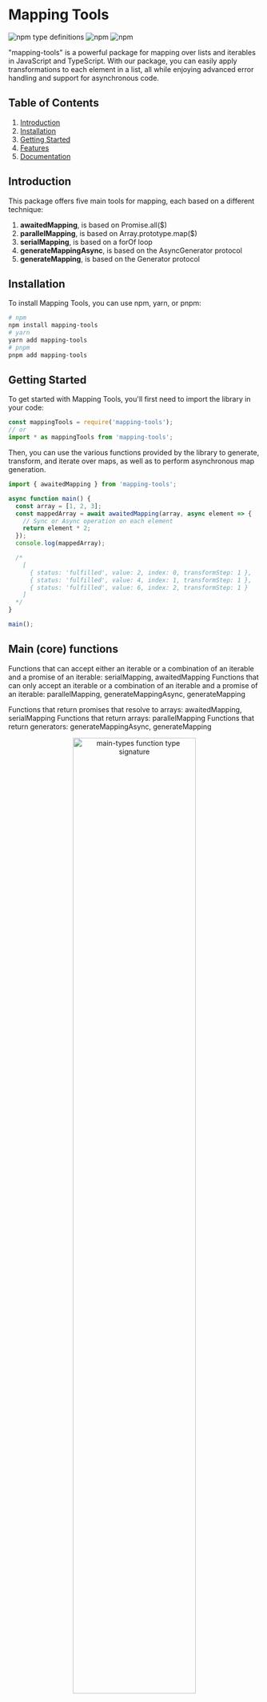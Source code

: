 # Mapping Tools

![npm type definitions](https://img.shields.io/npm/types/mapping-tools?label=Powered%20by) ![npm](https://img.shields.io/npm/dt/mapping-tools) ![npm](https://img.shields.io/npm/v/mapping-tools)

"mapping-tools" is a powerful package for mapping over lists and iterables in JavaScript and TypeScript. With our package, you can easily apply transformations to each element in a list, all while enjoying advanced error handling and support for asynchronous code.

## Table of Contents

1. [Introduction](#introduction)
2. [Installation](#installation)
3. [Getting Started](#getting-started)
4. [Features](#features)
5. [Documentation](#documentation)

## Introduction

This package offers five main tools for mapping, each based on a different technique:

1. **awaitedMapping**, is based on Promise.all($)
2. **parallelMapping**, is based on Array.prototype.map($)
3. **serialMapping**, is based on a forOf loop
4. **generateMappingAsync**, is based on the AsyncGenerator protocol
5. **generateMapping**, is based on the Generator protocol

## Installation

To install Mapping Tools, you can use npm, yarn, or pnpm:

```bash
# npm
npm install mapping-tools
# yarn
yarn add mapping-tools
# pnpm
pnpm add mapping-tools
```

## Getting Started

To get started with Mapping Tools, you'll first need to import the
library in your code:

```typescript
const mappingTools = require('mapping-tools');
// or
import * as mappingTools from 'mapping-tools';
```

Then, you can use the various functions provided by the library to
generate, transform, and iterate over maps, as well as to perform
asynchronous map generation.

```typescript
import { awaitedMapping } from 'mapping-tools';

async function main() {
  const array = [1, 2, 3];
  const mappedArray = await awaitedMapping(array, async element => {
    // Sync or Async operation on each element
    return element * 2;
  });
  console.log(mappedArray);

  /*
    [
      { status: 'fulfilled', value: 2, index: 0, transformStep: 1 },
      { status: 'fulfilled', value: 4, index: 1, transformStep: 1 },
      { status: 'fulfilled', value: 6, index: 2, transformStep: 1 }
    ]
  */
}

main();
```

## Main (core) functions

Functions that can accept either an iterable or a combination of an iterable and a promise of an iterable: serialMapping, awaitedMapping
Functions that can only accept an iterable or a combination of an iterable and a promise of an iterable: parallelMapping, generateMappingAsync, generateMapping

Functions that return promises that resolve to arrays: awaitedMapping, serialMapping
Functions that return arrays: parallelMapping
Functions that return generators: generateMappingAsync, generateMapping

 <p align="center">
      <a href="images/v0.0.0/main-types.png">
        <img src="images/v0.0.0/main-types.png" width="70%" title="Click to enlarge the image!" alt="main-types function type signature">
      </a>
    </p>

The project currently have 5 main flavours for its core functions

the last 4 arguments are called delegates they are explained later (below) they all can be null or undefined and would be repleced by a default value:

```typescript
const transform: TransformFn<T, R> =
  transformFn == null ? async value => value as any as R : transformFn;

const lookup: LookupFn<T, R> = lookupFn == null ? v => void v : lookupFn;

const validate: ValidateFn<T, R> =
  validateFn == null ? async v => void v : validateFn;

const errLookup: ErrLookupFn = errLookupFn == null ? v => void v : errLookupFn;
```

They can be grouped in diferrent manner and have complex signature taht are easy to understand when we break them down in ther main coponents.

```typescript
/** Type alias either Promise or not */
// Base<B> type is described below...
type AwaitAndBase<B> = Base<B> | PromiseLike<Base<B>>;

type Collection<B> = Iterable<Base<B>>;
```

### Arguments

- `collection: Iterable<Base<T>> | Iterable<PromiseLike<Base<T>>> | PromiseLike<Iterable<Base<T>>>`: The collection of items to be iterated or mapped over. The collection can be either an iterable or a combination of an iterable and a promise of an iterable.
  The `Base<T>` type represents a resolved or rejected promise, or a value. It can be one of the following:

  - `TBase`: The resolved value of a promise.
  - `Settled<TBase>`: An object representing a resolved or rejected promise, with a `status` field indicating the status of the promise and a `value` or `reason` field containing the resolved value or rejection reason, respectively.
  - `PromiseSettledResult<TBase>`: An object representing a resolved or rejected promise, with a `status` field indicating the status of the promise and a `value` or `reason` field containing the resolved value or rejection reason, respectively.
  - `SettledRight<TBase>`: An object representing a resolved promise, with a `status` field equal to `'fulfilled'` and a `value` field containing the resolved value.
  - `PromiseFulfilledResult<TBase>`: An object representing a resolved promise, with a `status` field equal to `'fulfilled'` and a `value` field containing the resolved value.
  - `SettledLeft`: An object representing a rejected promise, with a `status` field equal to `'rejected'` and a `reason` field containing the rejection reason.
  - `PromiseRejectedResult`: An object representing a rejected promise, with a `status` field equal to `'rejected'` and a `reason` field containing the rejection reason.

- `TransformFn<T, R> = async value => value as any as R`: A callback function that is applied to each item in the collection. It takes an item of type `T` as input and returns a value of type `R`.
- `LookupFn<T, R> = v => void v`: A callback function that is applied to each item in the collection. It takes an item of type `T` as input and returns a value of type `R`.
- `ValidateFn<T, R> = async v => void v`: A callback function that is applied to each item in the collection. It takes an item of type `T` as input and returns a value of type `R`.
- `ErrLookupFn = v => void v`: A callback function that is applied to each item in the collection. It takes an item of type `T` as input and returns a value of type `R`.

## Return Types

### `awaitedMapping(collection, TransformFn, LookupFn, ValidateFn, ErrLookupFn): Promise<Array<Settled<R>>>`

Applies the provided callback functions to each item in the collection, and returns a promise that resolves to an array of the transformed and validated items, represented as `Settled<R>` objects.

### `parallelMapping(collection, TransformFn, LookupFn, ValidateFn, ErrLookupFn): Array<Promise<Settled<R>>>`

Applies the provided callback functions to each item in the collection in parallel, and returns an array of promises that resolve to the transformed and validated items, represented as `Settled<R>` objects.

### `serialMapping(collection, TransformFn, LookupFn, ValidateFn, ErrLookupFn): Promise<Array<Settled<R>>>`

Applies the provided callback functions to each item in the collection in series, and returns a promise that resolves to an array of the transformed and validated items, represented as `Settled<R>` objects.

### `generateMappingAsync(collection, TransformFn, LookupFn, ValidateFn, ErrLookupFn): AsyncGenerator<Settled<R>, void, unknown>`

Applies the provided callback functions to each item in the collection, and returns an async generator that yields the transformed and validated items, represented as `Settled<R>` objects.

### `generateMapping(collection, TransformFn, LookupFn, ValidateFn, ErrLookupFn): Generator<Promise<Settled<R>>, void, unknown>`

Applies the provided callback functions to each item in the collection, and returns a generator that yields promises that resolve to the transformed and validated items, represented as `Settled<R>` objects.

- **awaitedMapping**

  - Based on `Promise.all($)`
  - Takes as its main input: `Iterable<Base<T> | PromiseLike<Base<T>>>` or `PromiseLike<Iterable<Base<T>> | Iterable<PromiseLike<Base<T>>>>`
  - Returns: `Promise<Array<Settled<R>>>`

    <p align="center">
      <a href="images/v0.0.0/AwaitedMappingFn.png">
        <img src="images/v0.0.0/AwaitedMappingFn.png" width="70%" title="Click to enlarge the image!" alt="AwaitedMappingFn function type signature">
      </a>
    </p>

- **paralellMapping**

  - Based on an `Array.prototype.map($)`
  - Takes as its main input: `Iterable<Base<T> | PromiseLike<Base<T>>>` only
  - Returns: `Array<Promise<Settled<R>>>`

      <p align="center">
        <a href="images/v0.0.0/ParalellMappingFn.png">
          <img src="images/v0.0.0/ParalellMappingFn.png" width="70%" title="Click to enlarge the image!" alt="ParalellMappingFn function type signature">
        </a>
      </p>

- **serialMapping**

  - Based on `forOf` _loop_
  - Takes as its main input: `Iterable<Base<T>> | Iterable<PromiseLike<Base<T>>>` or `PromiseLike<Iterable<Base<T>>>`
  - Returns: `Promise<Array<Settled<R>>>`

      <p align="center">
        <a href="images/v0.0.0/SerialMappingFn.png">
          <img src="images/v0.0.0/SerialMappingFn.png" width="70%" title="Click to enlarge the image!" alt="SerialMappingFn function type signature">
        </a>
      </p>

- **generateMappingAsync**

  - Based on the `AsyncGenerator` _Protocol_
  - Takes as its main input: `Iterable<Base<T> | PromiseLike<Base<T>>>` only
  - Returns: `AsyncGenerator<Settled<R>, void, unknown>`

      <p align="center">
        <a href="images/v0.0.0/GenerateMappingFn.png">
          <img src="images/v0.0.0/GenerateMappingFn.png" width="70%" title="Click to enlarge the image!" alt="GenerateMappingFn function type signature">
        </a>
      </p>

- **generateMapping**

  - Based on the `Generator` _Protocol_
  - Takes as its main input: `Iterable<Base<T> | PromiseLike<Base<T>>>` only
  - Returns: `Generator<Promise<Settled<R>>, void, unknown>`

          <p align="center">
            <a href="images/v0.0.0/GenerateMappingAsyncFn.png">
              <img src="images/v0.0.0/GenerateMappingAsyncFn.png" width="70%" title="Click to enlarge the image!" alt="GenerateMappingAsyncFn function type signature">
            </a>
          </p>

    <hr>
    <!-- ---------------------------------------------------------------------- -->
    <br>

- **serialMapping**

  - Based on `forOf` _loop_
  - Takes as its main input: `Iterable<Base<T>> | Iterable<PromiseLike<Base<T>>>` or `PromiseLike<Iterable<Base<T>>>`
  - Returns: `Promise<Array<Settled<R>>>`

  ```typescript
  export async function serialMapping<T, R>(
    collection:
      | Iterable<AwaitAndBase<T>>
      | PromiseLike<Iterable<AwaitAndBase<T>>>,
    transformFn: TransformFn<T, R> = async value => value as any as R,
    lookupFn: LookupFn<T, R> = v => void v,
    validateFn: ValidateFn<T, R> = async v => void v,
    errLookupFn: ErrLookupFn = v => void v
  ): Promise<Array<Settled<R>>>;
  ```

- **awaitedMapping**

  - Based on `Promise.all($)`
  - Takes as its main input: `Iterable<Base<T> | PromiseLike<Base<T>>>` or `PromiseLike<Iterable<Base<T>> | Iterable<PromiseLike<Base<T>>>>`
  - Returns: `Promise<Array<Settled<R>>>`

- ```typescript
  export async function awaitedMapping<T, R>(
    collection:
      | Iterable<AwaitAndBase<T>>
      | PromiseLike<Iterable<Base<T>> | Iterable<PromiseLike<Base<T>>>>,
    transform: TransformFn<T, R> = async value => value as any as R,
    lookup: LookupFn<T, R> = v => void v,
    validate: ValidateFn<T, R> = async v => void v,
    errLookup: ErrLookupFn = v => void v
  ): Promise<Settled<R>[]>;
  ```

- **paralellMapping**

  - Based on an `Array.prototype.map($)`
  - Takes as its main input: `Iterable<Base<T> | PromiseLike<Base<T>>>` only
  - Returns: `Array<Promise<Settled<R>>>`

  ```typescript
  export function paralellMapping<T, R>(
    collection: Iterable<AwaitAndBase<T>>,
    transform: TransformFn<T, R> = async value => value as any as R,
    lookup: LookupFn<T, R> = v => void v,
    validate: ValidateFn<T, R> = async v => void v,
    errLookup: ErrLookupFn = v => void v
  ): Array<Promise<Settled<R>>>;
  ```

- **generateMappingAsync**

  - Based on the `AsyncGenerator` _Protocol_
  - Takes as its main input: `Iterable<Base<T> | PromiseLike<Base<T>>>` only
  - Returns: `AsyncGenerator<Settled<R>, void, unknown>`

  ```typescript
  export async function* generateMappingAsync<R, T>(
    collection: Iterable<AwaitAndBase<T>>,
    transform: TransformFn<T, R> = async value => value as any as R,
    lookup: LookupFn<T, R> = v => void v,
    validate: ValidateFn<T, R> = async v => void v,
    errLookup: ErrLookupFn = v => void v
  ): AsyncGenerator<Settled<R>, void, unknown>;
  ```

- **generateMapping**

  - Based on the `Generator` _Protocol_
  - Takes as its main input: `Iterable<Base<T> | PromiseLike<Base<T>>>` only
  - Returns: `Generator<Promise<Settled<R>>, void, unknown>`

  ```typescript
  export function* generateMapping<T, R>(
    collection: Iterable<AwaitAndBase<T>>,
    transform: TransformFn<T, R> = async value => value as any as R,
    lookup: LookupFn<T, R> = v => void v,
    validate: ValidateFn<T, R> = async v => void v,
    errLookup: ErrLookupFn = v => void v
  ): Generator<Promise<Settled<R>>, void, unknown>;
  ```

## Delegates functions

**You can provide 4 main types of _delegates functions_ as arguments to
the main functions of the package.**

In this context delegating just means the act of giving another
_function_ the responsibility of carrying out the performance agreed
upon in by the folowing _interface_ contracts.

- `TransformFn<T,U>`

  The `TransformFn<T,U>` delegate is where the actual mapping takes
  place it is similar to the call back you would provide to an
  `Array.prototype.map($)` it expect that you will morph from input
  type `T` to returned type `U`, Proper type anotation would be
  required if you would return unchanged value as `U` and `T` must
  be different to be infered.

  The `TransformFn<T,U>` delegate function is responsible for carrying out the actual mapping process. It works similarly to the callback function provided to an `Array.prototype.map($)`, and expects that you will transform from input type `T` to returned type `U`. Proper type annotations are required if you return an unchanged value, as `U` and `T` must be different in order to be inferred. The `TransformFn<T,U>` delegate function has the following interface:

The `TransformFn<T,U>` delegate function is responsible for carrying
out the actual mapping process.

It works similarly to the callback function provided to an
`Array.prototype.map($)`, and expects that you will transform from
input type `T` to returned type `U`.

Proper type annotations are required if you return an unchanged
value, as `U` and `T` must be different in order to be inferred.

```typescript
export interface TransformFn<T, U = unknown> {
  (
    value: T,
    index: number,
    array: readonly (T | PromiseSettledResult<T>)[]
  ): Promise<U>;
}
```

- `LookupFn<S,U>`

  The `LookupFn<S,U>` delegate is where you can aknowledge the
  morphed value`U` in an asycronous manner as the return value of
  this delegate **must be** `void` and canot have side effects which
  overflows in the function where this delegate is executed, like
  throwing an exception or such, you can however have external side
  effect like a `console.log($)` or anything that will arise
  independendly from the internal flow of the function where thish
  delgate is executed. In this context `OnlySideEffect` is an alias
  for `void`.

  The `LookupFn<S,U>` delegate function is used to acknowledge the transformed value `U` in an asynchronous manner. The return value of this delegate must be `void` and must not have any internal side effects within the function where it is executed. However, external side effects, such as a `console.log($)`, are allowed. In this context, `OnlySideEffect` is an alias for `void`.

  ```typescript
  export interface LookupFn<S, U = unknown> {
    (
      value: U,
      index: number,
      array: readonly (S | Settled<S> | PromiseSettledResult<S>)[]
    ): OnlySideEffect;
  }
  ```

- `ValidateFn<S,U>`

  The `ValidateFn<S,U>` delegate is similar to the `LookupFn<S,U>`
  delegate both are optional and should be used only if you have a
  specific usecase. The main difference is that the execution of this
  delagate is awaited in the function where it will be executed the
  return value of the delegate must be a `Promise<void>` and the only
  mechanism to comunicate with the function would be to throw a value
  or an exception that will be catched in the function and returned
  as a SettledLeft (described below). In this context
  `Promise<OnlySideEffect>` is an alias for `Promise<void>`.

The `ValidateFn<S,U>` delegate function is similar to the `LookupFn<S,U>` delegate, both of which are optional and should be used only if necessary. The main difference is that the execution of the `ValidateFn<S,U>` delegate is awaited within the function where it is used, and the return value must be a `Promise<void>`. The only way to communicate with the function is to throw a value or exception, which will be caught in the function and returned as a SettledLeft (described elsewhere). In this context, `Promise<OnlySideEffect>` is an alias for `Promise<void>`.

```typescript
export interface ValidateFn<S, U = unknown> {
  (
    value: U,
    index: number,
    array: readonly (S | PromiseSettledResult<S>)[]
  ): Promise<OnlySideEffect>;
}
```

- `ErrLookupFn`

  The `ErrLookupFn` delegate takes provide a `currentRejection` flag
  as its third argument and is used to tell if the error hapenned
  from the curent iteration or a previous iteration you should act
  only on `true` `currentRejection`s as they are not the result of a
  previous `transformStep` similar to the `LookupFn<S,U>` but for
  rejections. In case you need to tap in previous rejection it is
  available also if the actual step is dealing with a previous
  rejection from a previous tranformation step.

The `ErrLookupFn` delegate function is used to handle errors, and is similar to the `LookupFn<S,U>` delegate, but for rejections. It takes a `currentRejection` flag as its third argument, which indicates whether the error occurred during the current iteration or a previous iteration. You should only act on `currentRejection`s that are `true`, as they are not the result of a previous `transformStep`. If you need to access previous rejections, they are also available if the current step is dealing with a previous rejection from a previous transformation step.

```typescript
export interface ErrLookupFn {
  (reason: any, index: number, currentRejection: boolean): OnlySideEffect;
}
```

Internally the delegate is linked via parameter that you
can acess from the outside by providing a function (the delegate) of
a certain type (specified via an interface) as an argument.

The tranformations, validation and lookup of the resulting operation
is mandated to 4 diferet function that let you alter the workflow in
5 diferent areas inside the specific mapping operation over each
elements.

Since everything is based only on functions this definition may be
different than the usual concept in JavaScript which is related often
related to [Object composition and inheritance](https://en.wikipedia.org/wiki/JavaScript#Delegative).

## Main types

- `Base<TBase>`

  The `Base<TVal>` type is the center piece of the type system for
  the mapping-tools package and is described in the section folowing
  this one... You can see here an summary.
  <p align="center">
        <a href="../../images/v0.0.0/base-type.png">
          <img src="../../images/v0.0.0/base-type.png" width="70%" title="Click to enlarge the image!" alt="type Base<TVal> =
      | TVal
      | Settled<TVal>
      | PromiseSettledResult<TVal>
      | SettledRight<TVal>
      | PromiseFulfilledResult<TVal>
      | SettledLeft
      | PromiseRejectedResult;
    ">
        </a>
      </p>

    <!-- ```typescript
    type Base<TVal> =
      | TVal
      | Settled<TVal>
      | PromiseSettledResult<TVal>
      | SettledRight<TVal>
      | PromiseFulfilledResult<TVal>
      | SettledLeft
      | PromiseRejectedResult;
    ``` -->

- `Collection<Base>`

  The principal functions of the package takes a `Collection<B>` as
  their fist arguments in some cases it can even be a
  `PromiseLike<Collection<B>>`.

  ```typescript
  export type Collection<B> = Iterable<Base<B>>;
  ```

- `Await<Base>`

  To make it shorter to write we created the alias `Await<B>`
  for the `PromiseLike<Base<B>>` type.

  ```typescript
  export type Await<B> = PromiseLike<Base<B>>;
  ```

- `CollectionOfAwait<Base>`

  To make it shorter to write we created the alias
  `CollectionOfAwait<Base>` for the `Collection<Await<B>>` type. It could be converted to a `PromiseLike<Collection<B>>` using `Promise.all($)`

  ```typescript
  export type CollectionOfAwait<B> = Collection<Await<B>>;
  ```

- `PromiseLike<$>`

  The three types above also have their `PromiseLike<$>` equivalent:

  ```typescript
  PromiseLike<Collection<Base>>;
  PromiseLike<Await<Base>>;
  PromiseLike<CollectionOfAwait<Base>>;
  ```

- `AwaitAndBase<Base>`

  In some cases the base type can be combined to be either `Base<B>`
  or `Await<B>` and would be the type of a parameter to a function
  that can take the compounded object type.

  ```typescript
  export type AwaitAndBase<B> = Base<B> | PromiseLike<Base<B>>;
  ```

  ## Base types

- `Base<TBase>`

  ```typescript
  type Base<TVal> =
    | TVal
    | Settled<TVal>
    | PromiseSettledResult<TVal>
    | SettledRight<TVal>
    | PromiseFulfilledResult<TVal>
    | SettledLeft
    | PromiseRejectedResult;
  ```

- `Settled<TVal>`

  ```typescript
  type Settled<T> = SettledLeft | SettledRight<T>;

  type SettledRight<T> = PromiseFulfilledResult<T> & {
    status: 'fulfilled';
    value: T;

    /* The null value of the transformStep and the index is -1 */
    /* When value is -1 the folowing properties a not enumerated */
    transformStep: number;
    index: number;

    /* Folowing properties a not enumerated (enumerable: false) */
    currentRejection: null;
    fulfilled: T;
    rejected: null;
    reason?: undefined;
  };

  type SettledLeft = PromiseRejectedResult & {
    status: 'rejected';
    reason: any;

    /*
      the currentRejection can be undefined but the property itself
      can not be undefined
     */
    currentRejection: true | false | undefined;

    /* The null value of the transformStep and the index is -1 */
    /* When value is -1 the folowing properties a not enumerated */
    transformStep: number;
    index: number;

    /* Folowing properties a not enumerated (enumerable: false) */
    rejected: any;
    fulfilled: null;
    value?: undefined;
  };

  /** From typescript lib */
  interface PromiseFulfilledResult<T> {
    status: 'fulfilled';
    value: T;
  }

  /** From typescript lib */
  interface PromiseRejectedResult {
    status: 'rejected';
    reason: any;
  }

  /** From typescript lib */
  type PromiseSettledResult<T> =
    | PromiseFulfilledResult<T>
    | PromiseRejectedResult;
  ```

The `Deferred<B>` type is an alias for `PromiseLike<Base<B>>`, which represents a promise-like object that wraps a value of type `Base<B>`. It is used to simplify the documentation and does not need to be used directly by the consumer of the package.

`BaseOrDeferred<B>` is an alias type that represents either a resolved or rejected promise, or a value, as represented by the `Base<B>` type, or a promise-like object that can be used for async operations, as represented by the `Deferred<B>` type

## Contributing

We welcome contributions to Mapping Tools! If you have an idea for a new feature or have found a bug, please open an issue on GitHub. If you'd like to contribute code, please follow these guidelines:

- All code should be tested using the provided test suite.
- Please include documentation for any new functions or types you add.

**† Scientia est lux principium✨ ™**

## Luxcium License: NO PERMISSION GRANTED - PROVIDED "AS IS" - WITHOUT WARRANTY

THESE FILES ARE _NOT_ FIT FOR ANY PARTICULAR PURPOSE IN IT'S CURRENT FORM
THESE FILES HAVE NOT BEEN TESTED OR RUN YET IN ALL ENVIRONMENTS! _DO NOT_
RUN THESE FILES UNLESS YOU HAVE REVIEWED THE FULL CONTENT AND TAKE FULL
RESPONSIBILITY OF ANY PROBLEME IT MAY CAUSE TO YOU (or anyone) OR YOUR
MACHINE (or any machine).

### NO PERMISSION ARE GRANTED FOR THIS SOFTWARE:

1. NOT TO PUBLISH;
2. NOT TO DISTRIBUTE;
3. NOT TO SUBLICENSE;
4. NOT TO SELL COPIES OF;

#### NOTICE:

> THE SOFTWARE IS PROVIDED "AS IS", WITHOUT WARRANTY OF ALL OR ANY KIND,
> EXPRESSED OR IMPLIED, INCLUDING BUT NOT LIMITED TO THE WARRANTIES OF
> MERCHANTABILITY, FITNESS FOR A PARTICULAR PURPOSE AND NONINFRINGEMENT.
> IN NO EVENT SHALL THE AUTHORS OR COPYRIGHT HOLDERS WILL BE LIABLE FOR ALL
> OR ANY CLAIM, DAMAGES OR OTHER LIABILITY, WHETHER IN AN ACTION OF CONTRACT,
> TORT OR OTHERWISE, ARISING FROM, OUT OF OR IN CONNECTION WITH THE SOFTWARE
> OR THE USE OR OTHER DEALINGS IN THE SOFTWARE.

Copyright © 2022 LUXCIUM

### EXCEPTIONS:

#### YOU HAVE THE RIGHT TO:

```
A) USE IT FOR YOURSELF;
B) DISTRIBUTE IT TO YOUR FRIENDS;
C) DISTRIBUTE IT TO YOUR STUDENTS;
D) DISTRIBUTE IT TO YOUR COWORKER;
(FOR PERSONAL USE: AT HOME, AT SCHOOL OR AT WORK)
```

IN ALL OR ANY CASES THE COPYRIGHT AND NOTICE ABOVE MUST BE INCLUDED.

### Copyright © 2022 · LUXCIUM · (Benjamin Vincent Kasapoglu) · luxcium﹫neb401.com

###### † Scientia est lux principium✨ is a Trade Mark of Benjamin Vincent Kasapoglu

† Scientia est lux principium✨ ™

<sup>Text generated by an [AI language model](https://openai.com/) has been used in this work.</sup>

Base<TBase>: This type represents a resolved or rejected promise, or a value. It is made up of several subtypes, such as Settled<TBase>, PromiseSettledResult<TBase>, SettledRight<TBase>, PromiseFulfilledResult<TBase>, SettledLeft, and PromiseRejectedResult.
Deferred<B>: This is an alias type that represents a promise-like object that can be used for async operations. It is defined as PromiseLike<Base<B>>.
BaseOrDeferred<B>: This type represents either a resolved or rejected promise, or a value, as represented by the Base<B> type, or a promise-like object that can be used for async operations, as represented by the Deferred<B> type.
Collection<B>: This type represents an iterable of either resolved or rejected promises, or values, as represented by the Base<B> type, or promise-like objects that can be used for async operations, as represented by the Deferred<B> type.
DeferredCollection<B>: This type represents either an iterable of either resolved or rejected promises, or values, as represented by the Base<B> type, or promise-like objects that can be used for async operations, as represented by the Deferred<B> type, or a promise-like object that represents an iterable of either resolved or rejected promises, or values, as represented by the Base<B> type, or promise-like objects that can be used for async operations, as represented by the Deferred<B> type.
